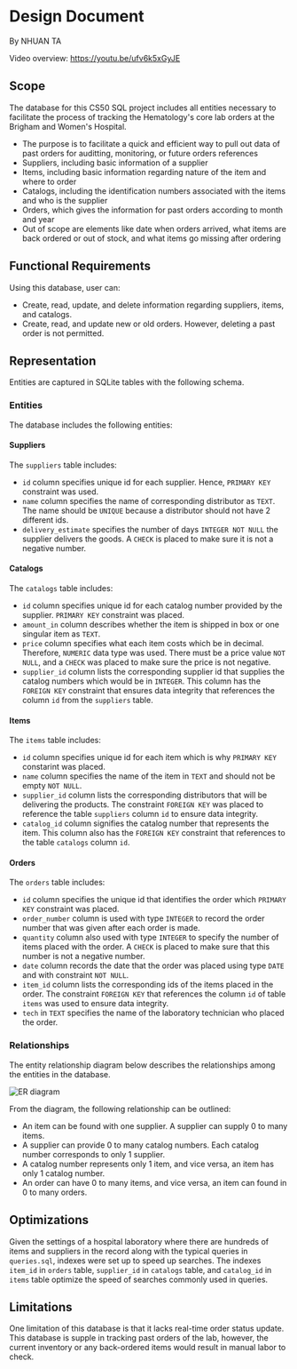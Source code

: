 # Design Document

By NHUAN TA

Video overview: <https://youtu.be/ufv6k5xGyJE>

## Scope

The database for this CS50 SQL project includes all entities necessary to facilitate the process of tracking the Hematology's core lab orders at the Brigham and Women's Hospital.

* The purpose is to facilitate a quick and efficient way to pull out data of past orders for auditting, monitoring, or future orders references
* Suppliers, including basic information of a supplier
* Items, including basic information regarding nature of the item and where to order
* Catalogs, including the identification numbers associated with the items and who is the supplier
* Orders, which gives the information for past orders according to month and year
* Out of scope are elements like date when orders arrived, what items are back ordered or out of stock, and what items go missing after ordering

## Functional Requirements

Using this database, user can:

* Create, read, update, and delete information regarding suppliers, items, and catalogs.
* Create, read, and update new or old orders. However, deleting a past order is not permitted.

## Representation

Entities are captured in SQLite tables with the following schema.

### Entities

The database includes the following entities:

#### Suppliers

The `suppliers` table includes:
* `id` column specifies unique id for each supplier. Hence, `PRIMARY KEY` constraint was used.
* `name` column specifies the name of corresponding distributor as `TEXT`. The name should be `UNIQUE` because a distributor should not have 2 different ids.
* `delivery_estimate` specifies the number of days `INTEGER NOT NULL` the supplier delivers the goods. A `CHECK` is placed to make sure it is not a negative number.

#### Catalogs

The `catalogs` table includes:
* `id` column specifies unique id for each catalog number provided by the supplier. `PRIMARY KEY` constraint was placed.
* `amount_in` column describes whether the item is shipped in box or one singular item as `TEXT`.
* `price` column specifies what each item costs which be in decimal. Therefore, `NUMERIC` data type was used. There must be a price value `NOT NULL`, and a `CHECK` was placed to make sure the price is not negative.
* `supplier_id` column lists the corresponding supplier id that supplies the catalog numbers which would be in `INTEGER`. This column has the `FOREIGN KEY` constraint that ensures data integrity that references the column `id` from the `suppliers` table.

#### Items

The `items` table includes:
* `id` column specifies unique id for each item which is why `PRIMARY KEY` constarint was placed.
* `name` column specifies the name of the item in `TEXT` and should not be empty `NOT NULL`.
* `supplier_id` column lists the corresponding distributors that will be delivering the products. The constraint `FOREIGN KEY` was placed to reference the table `suppliers` column `id` to ensure data integrity.
* `catalog_id` column signifies the catalog number that represents the item. This column also has the `FOREIGN KEY` constraint that references to the table `catalogs` column `id`.

#### Orders

The `orders` table includes:
* `id` column specifies the unique id that identifies the order which `PRIMARY KEY` constraint was placed.
* `order_number` column is used with type `INTEGER` to record the order number that was given after each order is made.
* `quantity` column also used with type `INTEGER` to specify the number of items placed with the order. A `CHECK` is placed to make sure that this number is not a negative number.
* `date` column records the date that the order was placed using type `DATE` and with constraint `NOT NULL`.
* `item_id` column lists the corresponding ids of the items placed in the order. The constraint `FOREIGN KEY` that references the column `id` of table `items` was used to ensure data integrity.
* `tech` in `TEXT` specifies the name of the laboratory technician who placed the order.

### Relationships

The entity relationship diagram below describes the relationships among the entities in the database.

![ER diagram](orders.png)

From the diagram, the following relationship can be outlined:

* An item can be found with one supplier. A supplier can supply 0 to many items.
* A supplier can provide 0 to many catalog numbers. Each catalog number corresponds to only 1 supplier.
* A catalog number represents only 1 item, and vice versa, an item has only 1 catalog number.
* An order can have 0 to many items, and vice versa, an item can found in 0 to many orders.

## Optimizations

Given the settings of a hospital laboratory where there are hundreds of items and suppliers in the record along with the typical queries in `queries.sql`, indexes were set up to speed up searches.
The indexes `item_id` in `orders` table, `supplier_id` in `catalogs` table, and `catalog_id` in `items` table optimize the speed of searches commonly used in queries.

## Limitations

One limitation of this database is that it lacks real-time order status update. This database is supple in tracking past orders of the lab, however, the current inventory or any back-ordered items would result in manual labor to check.
